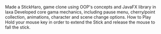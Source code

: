 Made a StickHaro, game clone using OOP's concepts and JavaFX library in laxa Developed core gama mechanics, including pause menu, cherry/point collection, animations, character and scene change options.
How to Play
Hold your mouse key in order to extend the Stick and release the mouse to fall the stick.
